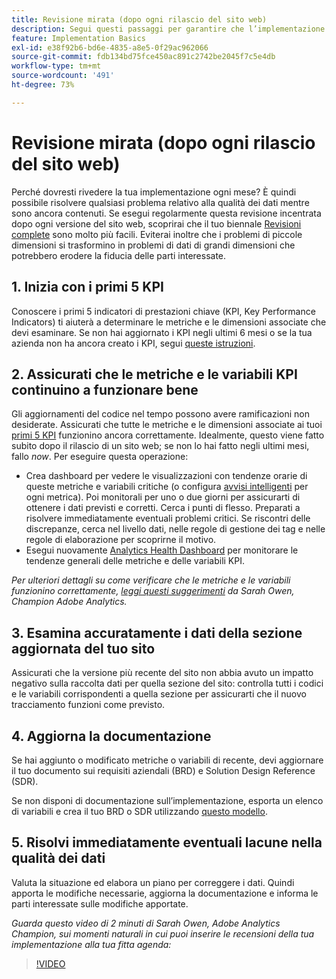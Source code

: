 ```yaml
---
title: Revisione mirata (dopo ogni rilascio del sito web)
description: Segui questi passaggi per garantire che l’implementazione rimanga priva di errori e in linea con i KPI.
feature: Implementation Basics
exl-id: e38f92b6-bd6e-4835-a8e5-0f29ac962066
source-git-commit: fdb134bd75fce450ac891c2742be2045f7c5e4db
workflow-type: tm+mt
source-wordcount: '491'
ht-degree: 73%

---
```


# Revisione mirata (dopo ogni rilascio del sito web)

Perché dovresti rivedere la tua implementazione ogni mese? È quindi possibile risolvere qualsiasi problema relativo alla qualità dei dati mentre sono ancora contenuti. Se esegui regolarmente questa revisione incentrata dopo ogni versione del sito web, scoprirai che il tuo biennale [Revisioni complete](/help/implement/review/full-review.md) sono molto più facili. Eviterai inoltre che i problemi di piccole dimensioni si trasformino in problemi di dati di grandi dimensioni che potrebbero erodere la fiducia delle parti interessate.

## 1. Inizia con i primi 5 KPI

Conoscere i primi 5 indicatori di prestazioni chiave (KPI, Key Performance Indicators) ti aiuterà a determinare le metriche e le dimensioni associate che devi esaminare. Se non hai aggiornato i KPI negli ultimi 6 mesi o se la tua azienda non ha ancora creato i KPI, segui [queste istruzioni](/help/implement/review/define-kpis.md).

## 2. Assicurati che le metriche e le variabili KPI continuino a funzionare bene

Gli aggiornamenti del codice nel tempo possono avere ramificazioni non desiderate. Assicurati che tutte le metriche e le dimensioni associate ai tuoi [primi 5 KPI](/help/implement/review/define-kpis.md) funzionino ancora correttamente. Idealmente, questo viene fatto subito dopo il rilascio di un sito web; se non lo hai fatto negli ultimi mesi, fallo *now*. Per eseguire questa operazione:

* Crea dashboard per vedere le visualizzazioni con tendenze orarie di queste metriche e variabili critiche (o configura [avvisi intelligenti](https://experienceleague.adobe.com/docs/analytics/components/alerts/intellligent-alerts.html) per ogni metrica). Poi monitorali per uno o due giorni per assicurarti di ottenere i dati previsti e corretti. Cerca i punti di flesso. Preparati a risolvere immediatamente eventuali problemi critici. Se riscontri delle discrepanze, cerca nel livello dati, nelle regole di gestione dei tag e nelle regole di elaborazione per scoprirne il motivo.
* Esegui nuovamente [Analytics Health Dashboard](https://express.adobe.com/page/tnNQGNlfzta3b/) per monitorare le tendenze generali delle metriche e delle variabili KPI.

*Per ulteriori dettagli su come verificare che le metriche e le variabili funzionino correttamente, [leggi questi suggerimenti](https://experienceleaguecommunities.adobe.com/t5/adobe-analytics-discussions/my-five-best-tips-for-keeping-adobe-analytics-humming/td-p/388608) da Sarah Owen, Champion Adobe Analytics.*

## 3. Esamina accuratamente i dati della sezione aggiornata del tuo sito

Assicurati che la versione più recente del sito non abbia avuto un impatto negativo sulla raccolta dati per quella sezione del sito: controlla tutti i codici e le variabili corrispondenti a quella sezione per assicurarti che il nuovo tracciamento funzioni come previsto.

## 4. Aggiorna la documentazione

Se hai aggiunto o modificato metriche o variabili di recente, devi aggiornare il tuo documento sui requisiti aziendali (BRD) e Solution Design Reference (SDR).

Se non disponi di documentazione sull’implementazione, esporta un elenco di variabili e crea il tuo BRD o SDR utilizzando [questo modello](https://experienceleague.adobe.com/docs/analytics-learn/tutorials/implementation/implementation-basics/creating-a-business-requirements-document.html#implementation).

## 5. Risolvi immediatamente eventuali lacune nella qualità dei dati

Valuta la situazione ed elabora un piano per correggere i dati. Quindi apporta le modifiche necessarie, aggiorna la documentazione e informa le parti interessate sulle modifiche apportate.

*Guarda questo video di 2 minuti di Sarah Owen, Adobe Analytics Champion, sui momenti naturali in cui puoi inserire le recensioni della tua implementazione alla tua fitta agenda:*

>[!VIDEO](https://video.tv.adobe.com/v/328340/?quality=12&learn=on)
